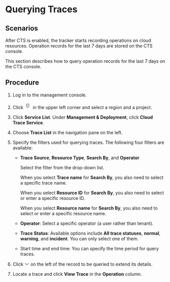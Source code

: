# Querying Traces<a name="dds_03_0032"></a>

## Scenarios<a name="en-us_topic_0030598499_section5470822195238"></a>

After CTS is enabled, the tracker starts recording operations on cloud resources. Operation records for the last 7 days are stored on the CTS console.

This section describes how to query operation records for the last 7 days on the CTS console.

## Procedure<a name="en-us_topic_0030598499_section6300091795238"></a>

1.  Log in to the management console.
2.  Click  ![](figures/icon-region.png)  in the upper left corner and select a region and a project.
3.  Click  **Service List**. Under  **Management & Deployment**, click  **Cloud Trace Service**.
4.  Choose  **Trace List**  in the navigation pane on the left.
5.  Specify the filters used for querying traces. The following four filters are available: 
    -   **Trace Source**,  **Resource Type**,  **Search By**, and  **Operator**

        Select the filter from the drop-down list.

        When you select  **Trace name**  for  **Search By**, you also need to select a specific trace name.

        When you select  **Resource ID**  for  **Search By**, you also need to select or enter a specific resource ID.

        When you select  **Resource name**  for  **Search By**, you also need to select or enter a specific resource name.

    -   **Operator**: Select a specific operator \(a user rather than tenant\).
    -   **Trace Status**: Available options include  **All trace statuses**,  **normal**,  **warning**, and  **incident**. You can only select one of them.
    -   Start time and end time: You can specify the time period for query traces.

6.  Click  ![](figures/icon-down.png)  on the left of the record to be queried to extend its details.
7.  Locate a trace and click  **View Trace**  in the  **Operation**  column.

